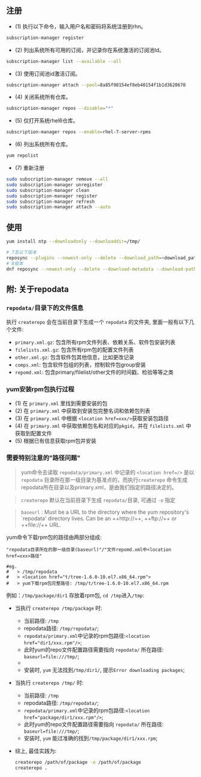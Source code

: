 ## 注册

- (1) 执行以下命令，输入用户名和密码将系统注册到rhn。

```bash
subscription-manager register
```

- (2) 列出系统所有可用的订阅，并记录你在系统激活的订阅池Id。

```bash
subscription-manager list --available --all
```

- (3) 使用订阅池id激活订阅。

```bash
subscription-manager attach --pool=8a85f98154ef8eb40154f1b1d3620670
```

- (4) 关闭系统所有仓库。 

```bash
subscription-manager repos --disable="*"
```

- (5) 仅打开系统rhel6仓库。

```bash
subscription-manager repos --enable=rhel-7-server-rpms
```

- (6) 列出系统所有仓库。

```bash
yum repolist
```

- (7) 重新注册

```bash
sudo subscription-manager remove --all
sudo subscription-manager unregister
sudo subscription-manager clean
sudo subscription-manager register
sudo subscription-manager refresh
sudo subscription-manager attach --auto
```

## 使用

```sh
yum install ntp --downloadonly --downloaddir=/tmp/
```

```sh
# 7及以下版本
reposync --plugins --newest-only --delete --download_path=<download_path> --repoid=<repo_id>
# 8版本
dnf reposync --newest-only --delete --download-metadata --download-path=<download_path> --repoid=<repo_id>
```


## 附: 关于repodata

### `repodata/`目录下的文件信息

执行 `createrepo` 会在当前目录下生成一个 `repodata` 的文件夹, 里面一般有以下几个文件:
- `primary.xml.gz`: 包含所有rpm文件列表、依赖关系、软件包安装列表 
- `filelists.xml.gz`: 包含所有rpm包的配置文件列表  
- `other.xml.gz`: 包含软件包其他信息，比如更改记录  
- `comps.xml`: 包含软件包组的列表，控制软件包group安装  
- `repomd.xml`: 包含primary/filelist/other文件的时间戳、检验等等之类   

### yum安装rpm包执行过程

- (1) 在 `primary.xml` 里找到需要安装的包  
- (2) 在 `primary.xml` 中获取到安装包完整名词和依赖包列表  
- (3) 在 `primary.xml` 中根据 `<location href=xxx/>`获取安装包路径
- (4) 在 `primary.xml` 中获取依赖包名和对应的`pkgid`，并在 `filelists.xml` 中获取到配置文件
- (5) 根据已有信息获取rpm包并安装  

### 需要特别注意的"路径问题"

> yum命令去读取 `repodata/primary.xml` 中记录的 `<location href=/>` 是以 `repodata` 目录所在那一级目录为基准点的，而执行`createrepo` 命令生成repodata所在目录以及primary.xml，是由我们指定的路径决定的。

> `createrepo` 默认在当前目录下生成 `repodata/`目录, 可通过 `-o` 指定

> `baseurl` : Must be a URL to the directory where the yum repository's `repodata' directory lives. Can be an ++http://++, ++ftp://++ or ++file://++ URL.

yum命令下载rpm包的路径由两部分组成:

```
"repodata目录所在的那一级目录(baseurl)"/"文件repomd.xml中<location href=xxx>路径"

#eg.
#   > /tmp/repodata
#   > <location href="t/tree-1.6.0-10.el7.x86_64.rpm">
#   > yum下载rpm包完整路径: /tmp/t/tree-1.6.0-10.el7.x86_64.rpm
```

例如：`/tmp/package/dir1` 存放着rpm包, `cd /tmp`进入`/tmp`: 

- 当执行 `createrepo /tmp/package` 时:  
    * 当前路径: `/tmp`
    * repodata路径: `/tmp/repodata/`;  
    * `repodata/primary.xml`中记录的rpm包路径:`<location href="dir1/xxx.rpm"/>`;  
    * 此时yum的repo文件配置路径需要指向 `repodata/` 所在路径: `baseurl=file:///tmp/`;  
    * 
    * 安装时, `yum` 无法找到`/tmp/dir1/`, 提示`Error downloading packages`;  

- 当执行 `createrepo /tmp/` 时:  
    * 当前路径: `/tmp`
    * repodata路径: `/tmp/repodata/`;  
    * `repodata/primary.xml`中记录的rpm包路径:`<location href="package/dir1/xxx.rpm"/>`;  
    * 此时yum的repo文件配置路径需要指向 `repodata/` 所在路径: `baseurl=file:///tmp/`;  
    * 安装时, `yum` 能过准确的找到`/tmp/package/dir1/xxx.rpm`; 

- 综上, 最佳实践为:  

    ```bash
    createrepo /path/of/package -o /path/of/package
    createrepo .
    ```